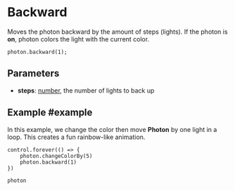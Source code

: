 # Backward

Moves the photon backward by the amount of steps (lights).
If the photon is **on**, photon colors the light with the current color.

```sig
photon.backward(1);
```

## Parameters

* **steps**: [number](/reference/blocks/number), the number of lights to back up

## Example #example

In this example, we change the color then move **Photon** by one light in a loop. 
This creates a fun rainbow-like animation.

```blocks
control.forever(() => {
    photon.changeColorBy(5)
    photon.backward(1)
})
```

```package
photon
```
